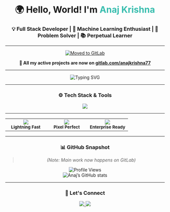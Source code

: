 <!-- ✨ Premium GitHub Profile README ✨ -->
<div align="center">

# 🌍 Hello, World! I'm <span style="color:#38BDAE;">Anaj Krishna</span>  

### 💡 Full Stack Developer | 🧠 Machine Learning Enthusiast | 🧩 Problem Solver | 📚 Perpetual Learner  

---

<!-- 🔥 GitLab Move Notice -->
<a href="https://gitlab.com/anajkrishna77">
  <img src="https://img.shields.io/badge/Moved%20to-GitLab-FC6D26?style=for-the-badge&logo=gitlab&logoColor=white&labelColor=1E1E1E" alt="Moved to GitLab">
</a>

**🚀 All my active projects are now on [gitlab.com/anajkrishna77](https://gitlab.com/anajkrishna77)**  

---

<!-- 🖋️ Animated Typing Section -->
![Typing SVG](https://readme-typing-svg.herokuapp.com?font=Fira+Code&weight=600&size=22&duration=2500&pause=1000&color=38BDAE&center=true&vCenter=true&width=700&lines=Full+Stack+Developer;Machine+Learning+Enthusiast;Problem+Solver;Perpetual+Learner;➡️+Now+active+on+GitLab)

---

<!-- 🧠 Tech Stack -->
### ⚙️ Tech Stack & Tools
<img src="https://skillicons.dev/icons?i=python,react,js,html,css,nodejs,express,mongodb,postgres,git,github,gitlab,docker,figma&theme=dark" />

---

<!-- 🧩 Feature Badges -->
<table align="center" style="border-collapse: collapse;">
<tr>
<td align="center" width="33%">
  <img src="https://img.shields.io/badge/⚡_Performance-Optimized-06D6A0?style=for-the-badge&logo=lightning&logoColor=white" />
  <br><sub><b>Lightning Fast</b></sub>
</td>
<td align="center" width="33%">
  <img src="https://img.shields.io/badge/🎨_Design-Beautiful-FC6DAB?style=for-the-badge&logo=adobe&logoColor=white" />
  <br><sub><b>Pixel Perfect</b></sub>
</td>
<td align="center" width="33%">
  <img src="https://img.shields.io/badge/🔧_Code-Clean-4EA8DE?style=for-the-badge&logo=code&logoColor=white" />
  <br><sub><b>Enterprise Ready</b></sub>
</td>
</tr>
</table>

---

<!-- 🌈 Stats Section (Optional, but adds depth) -->
### 📊 GitHub Snapshot  
> *(Note: Main work now happens on GitLab)*  

![Profile Views](https://komarev.com/ghpvc/?username=anaj-krishna&color=red&style=flat-square)  
![Anaj’s GitHub stats](https://github-readme-stats.vercel.app/api?username=anaj-krishna&show_icons=true&theme=react&hide_border=true&bg_color=1E1E1E&title_color=38BDAE&icon_color=38BDAE&text_color=FFFFFF)

---

### 💬 Let's Connect  
<a href="https://gitlab.com/anajkrishna77">
  <img src="https://img.shields.io/badge/GitLab-Follow-orange?style=for-the-badge&logo=gitlab&logoColor=white" />
</a>
<a href="https://github.com/anaj-krishna">
  <img src="https://img.shields.io/badge/GitHub-Portfolio-181717?style=for-the-badge&logo=github" />
</a>

</div>
